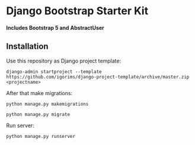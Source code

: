 # Django Bootstrap Starter Kit

#### Includes Bootstrap 5 and AbstractUser

## Installation

Use this repository as Django project template:

`django-admin startproject --template https://github.com/igorims/django-project-template/archive/master.zip <projectname>`

After that make migrations:

`python manage.py makemigrations`

`python manage.py migrate`

Run server:

`python manage.py runserver`
